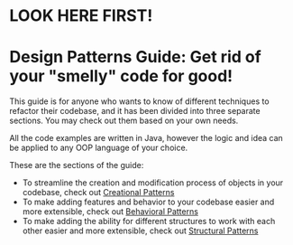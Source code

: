 # LOOK HERE FIRST!
# Design Patterns Guide: Get rid of your "smelly" code for good!

This guide is for anyone who wants to know of different techniques to refactor their codebase, and it has been divided into three separate sections. You may check out them based on your own needs.

All the code examples are written in Java, however the logic and idea can be applied to any OOP language of your choice.

These are the sections of the guide:
* To streamline the creation and modification process of objects in your codebase, check out [Creational Patterns](https://github.com/sidg1215/DesignPatterns/tree/main/Creational%20Patterns)
* To make adding features and behavior to your codebase easier and more extensible, check out [Behavioral Patterns](https://github.com/sidg1215/DesignPatterns/tree/main/Behavioral%20Patterns)
* To make adding the ability for different structures to work with each other easier and more extensible, check out [Structural Patterns](https://github.com/sidg1215/DesignPatterns/tree/main/Structural%20Patterns)
